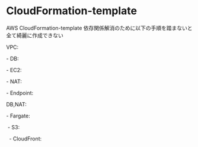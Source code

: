 # CloudFormation-template
AWS CloudFormation-template
依存関係解消のために以下の手順を踏まないと全て綺麗に作成できない

<p>VPC:
<p>-&nbsp;DB:
<p>-&nbsp;EC2:
<p>-&nbsp;NAT:
<p>-&nbsp;Endpoint:

<p>DB,NAT:
<p>-&nbsp;Fargate:
<p>&nbsp;-&nbsp;S3:
<p>&nbsp;&nbsp;-&nbsp;CloudFront:
